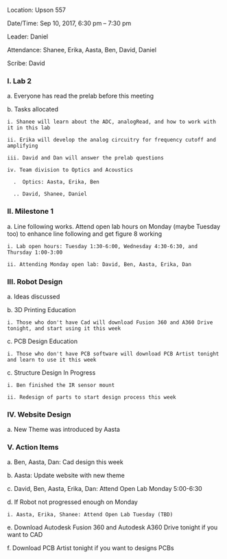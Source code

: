 Location: Upson 557

Date/Time: Sep 10, 2017, 6:30 pm – 7:30 pm

Leader: Daniel

Attendance: Shanee, Erika, Aasta, Ben, David, Daniel

Scribe: David

### I. Lab 2
  a. Everyone has read the prelab before this meeting
  
  b. Tasks allocated
  
    i. Shanee will learn about the ADC, analogRead, and how to work with it in this lab
    
    ii. Erika will develop the analog circuitry for frequency cutoff and amplifying
    
    iii. David and Dan will answer the prelab questions
    
    iv. Team division to Optics and Acoustics
    
      .  Optics: Aasta, Erika, Ben
      
      .. David, Shanee, Daniel
    
### II. Milestone 1
  a. Line following works. Attend open lab hours on Monday (maybe Tuesday too) to enhance line following and get figure 8 working
  
    i. Lab open hours: Tuesday 1:30-6:00, Wednesday 4:30-6:30, and Thursday 1:00-3:00
    
    ii. Attending Monday open lab: David, Ben, Aasta, Erika, Dan
  
### III. Robot Design
  a. Ideas discussed
  
  b. 3D Printing Education
  
    i. Those who don't have Cad will download Fusion 360 and A360 Drive tonight, and start using it this week
    
  c. PCB Design Education
  
    i. Those who don't have PCB software will download PCB Artist tonight and learn to use it this week
    
  c. Structure Design In Progress
  
    i. Ben finished the IR sensor mount
    
    ii. Redesign of parts to start design process this week
    
### IV. Website Design

  a. New Theme was introduced by Aasta

### V. Action Items
  a. Ben, Aasta, Dan: Cad design this week
  
  b. Aasta: Update website with new theme
  
  c. David, Ben, Aasta, Erika, Dan: Attend Open Lab Monday 5:00-6:30

  d. If Robot not progressed enough on Monday
  
    i. Aasta, Erika, Shanee: Attend Open Lab Tuesday (TBD)
    
  e. Download Autodesk Fusion 360 and Autodesk A360 Drive tonight if you want to CAD
  
  f. Download PCB Artist tonight if you want to designs PCBs
